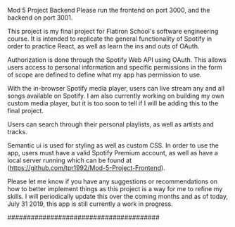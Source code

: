 Mod 5 Project Backend
Please run the frontend on port 3000, and the backend on port 3001.

This project is my final project for Flatiron School's software engineering course. It is intended to replicate the general functionality of Spotify in order to practice React, as well as learn the ins and outs of OAuth.

Authorization is done through the Spotify Web API using OAuth. This allows users access to personal information and specific permissions in the form of scope are defined to define what my app has permission to use.

With the in-browser Spotify media player, users can live stream any and all songs available on Spotify. I am also currently working on building my own custom media player, but it is too soon to tell if I will be adding this to the final project.

Users can search through their personal playlists, as well as artists and tracks.

Semantic ui is used for styling as well as custom CSS. In order to use the app, users must have a valid Spotify Premium account, as well as have a local server running which can be found at (https://github.com/tpr1992/Mod-5-Project-Frontend).

Please let me know if you have any suggestions or recommendations on how to better implement things as this project is a way for me to refine my skills. I will periodically update this over the coming months and as of today, July 31 2019, this app is still currently a work in progress.

#######################################
